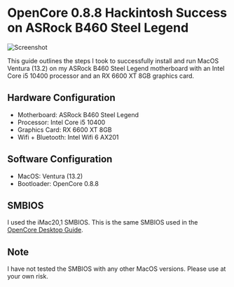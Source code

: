 # OpenCore 0.8.8 Hackintosh Success on ASRock B460 Steel Legend

<!-- screenshot -->
![Screenshot](https://raw.githubusercontent.com/kevinshroff/ASRock-B460-Steel-Legend-Hackintosh/main/screenshot.png)

This guide outlines the steps I took to successfully install and run MacOS Ventura (13.2) on my ASRock B460 Steel Legend motherboard with an Intel Core i5 10400 processor and an RX 6600 XT 8GB graphics card.

## Hardware Configuration

- Motherboard: ASRock B460 Steel Legend
- Processor: Intel Core i5 10400
- Graphics Card: RX 6600 XT 8GB
- Wifi + Bluetooth: Intel Wifi 6 AX201

## Software Configuration

- MacOS: Ventura (13.2)
- Bootloader: OpenCore 0.8.8

## SMBIOS

I used the iMac20,1 SMBIOS. This is the same SMBIOS used in the [OpenCore Desktop Guide](https://dortania.github.io/OpenCore-Desktop-Guide/).

## Note

I have not tested the SMBIOS with any other MacOS versions. Please use at your own risk.
